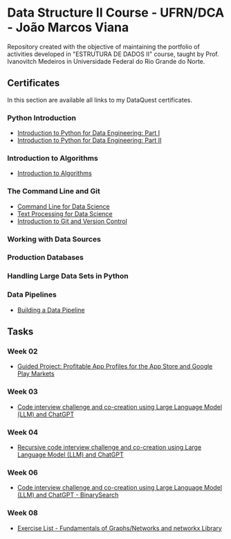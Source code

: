 # Data Structure II Course - UFRN/DCA - João Marcos Viana

Repository created with the objective of maintaining the portfolio of activities developed in "ESTRUTURA DE DADOS II" course, taught by Prof. Ivanovitch Medeiros in Universidade Federal do Rio Grande do Norte.

## Certificates

In this section are available all links to my DataQuest certificates.

### Python Introduction
- [Introduction to Python for Data Engineering: Part I](https://app.dataquest.io/verify_cert/B4SALO3WK5OTXOKPT4P6/)
- [Introduction to Python for Data Engineering: Part II](https://app.dataquest.io/verify_cert/QCJYRFSAPONXQTCVXQ69/)
### Introduction to Algorithms
- [Introduction to Algorithms](https://app.dataquest.io/verify_cert/15GHU2F238VR3OCSM0KL/)

### The Command Line and Git
- [Command Line for Data Science](https://app.dataquest.io/verify_cert/8X98YZ5B7L69IPQKVYQC/)
- [Text Processing for Data Science](https://app.dataquest.io/verify_cert/KZMI29RVW3KDRGLL5MZM/)
- [Introduction to Git and Version Control](https://app.dataquest.io/verify_cert/FKC0H2W2RGRI097DC10M/)

### Working with Data Sources

### Production Databases

### Handling Large Data Sets in Python

### Data Pipelines
- [Building a Data Pipeline](https://app.dataquest.io/verify_cert/7E0QU13KJ04HYRQ7PKMC/)

## Tasks

### Week 02
- [Guided Project: Profitable App Profiles for the App Store and Google Play Markets](https://github.com/jota-emi/data-structure2023.1/blob/main/tasks/week02/guided_project_refactored/guided_project_refactoried.py)

### Week 03
- [Code interview challenge and co-creation using Large Language Model (LLM) and ChatGPT](https://github.com/jota-emi/data-structure2023.1/blob/main/tasks/week03/Code_Interview_Linked_Queue_Stacks.ipynb)

### Week 04
- [Recursive code interview challenge and co-creation using Large Language Model (LLM) and ChatGPT](https://github.com/jota-emi/data-structure2023.1/blob/main/tasks/week04/Code_Interview_recursion.ipynb)

### Week 06
- [Code interview challenge and co-creation using Large Language Model (LLM) and ChatGPT - BinarySearch](https://github.com/jota-emi/data-structure2023.1/blob/main/tasks/week06/Week_06_bst.ipynb)

### Week 08
- [Exercise List - Fundamentals of Graphs/Networks and networkx Library](https://github.com/jota-emi/data-structure2023.1/blob/main/tasks/week08/exercise.ipynb)